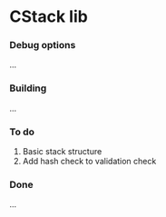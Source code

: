 # CStack lib

### Debug options

...

### Building

...

### To do
1. Basic stack structure 
2. Add hash check to validation check

### Done

...
